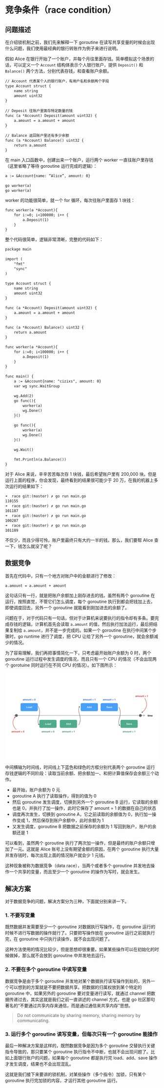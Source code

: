 # 竞争条件（race condition）

## 问题描述

在介绍锁机制之前，我们先来解释一下 goroutine 在读写共享变量的时候会出现什么问题，我们使用最经典的银行转账作为例子来进行说明。

假如 Alice 在银行开始了一个账户，并每个月往里面存钱。简单模拟这个场景的话，可以定义一个 `Account` 结构体表示个人银行账户，提供 `Deposit()` 和 `Balance()` 两个方法，分别代表存钱，和查看账户余额。

```
// Account 代表某个人的银行账户，有用户名和余额两个字段
type Account struct {
    name string
    amount uint32
}

// Deposit 往账户里面存特定数量的钱
func (a *Account) Deposit(amount uint32) {
    a.amount = a.amount + amount
}

// Balance 返回账户里还有多少余额
func (a *Account) Balance() uint32 {
    return a.amount
}
```

在 main 入口函数中，创建出来一个账户，运行两个 worker 一直往账户里存钱（这里省略了等待 goroutine 运行完成的逻辑）：

```
a := &Account{name: “Alice”, amount: 0}

go worker(a)       
go worker(a)
```

worker 的功能很简单，就一个 for 循环，每次往账户里面存 1 块钱：

```
func worker(a *Account){
    for i:=0; i<100000; i++ {
        a.Deposit(1)
    }
}
```

整个代码很简单，逻辑非常清晰，完整的代码如下：

```
package main

import (
    "fmt"
    "sync"
)

type Account struct {
    name string
    amount uint32
}

func (a *Account) Deposit(amount uint32) {
    a.amount = a.amount + amount
}

func (a *Account) Balance() uint32 {
    return a.amount
}

func worker(a *Account){
    for i:=0; i<100000; i++ {
        a.Deposit(1)
    }
}

func main() {
    a := &Account{name: "cizixs", amount: 0}
    var wg sync.WaitGroup

    wg.Add(2)
    go func(){
        worker(a)
        wg.Done()
    }()

    go func(){
        worker(a)
        wg.Done()
    }()

    wg.Wait()

    fmt.Println(a.Balance())
}
```

对于 Alice 来说，辛辛苦苦每次存 1 块钱，最后希望账户里有 200,000 块。但是运行上面的程序，你会发现，最终看到的结果很可能少于 20 万，在我的机器上多次运行的结果如下：

```
➜  race git:(master) ✗ go run main.go
110155
➜  race git:(master) ✗ go run main.go
101187
➜  race git:(master) ✗ go run main.go
100287
➜  race git:(master) ✗ go run main.go
101189
```

不仅少，而且少得可怜，账户里最终只有大约一半的钱。那么，我们要帮 Alice 查一下，钱怎么就没了呢？

## 数据竞争

首先在代码中，只有一个地方对账户中的金额进行了修改：

```
a.amount = a.amount + amount
```

这句话只有一行，就是把账户余额加上刚存进去的钱。虽然有两个 goroutine 在运行，按照直觉，不管它们怎么调度，每个 goroutine 执行到都会把钱加上去，即使调度回去，另外一个 goroutine 就能看到刚加进去的余额了。

问题在于，对于代码只有一句话，但对于计算机来说要执行的指令却有多条。要完成存钱的逻辑，计算机首先会读取 `a.amount` 的值，然后执行加法运行，最后把结果复制给 `a.amount`，并不是一步完成的。如果一个 goroutine 在执行中间某个步骤时，go runtime 进行了调度，把 CPU 让给了另外一个 goroutine，就会余额减少的情况。

为了容易理解，我们再把事情简化一下，只考虑最开始账户余额为 0 时，两个 goroutine 运行过程中发生调度的情况，而且只有一个 CPU 的情况（不会出现两个 gorotuine 同时运行在不同 CPU 的情况）。如下图所示：

![](../../_images/race-condition.jpeg)

中间横轴为时间线，时间线上下蓝色和绿色的方框分别代表两个 goroutine 运行存钱逻辑的不同阶段：读取当前余额、把余额加一、和把计算值保存会余额三个动作。

- 最开始，账户余额为 0 元
- goroutine A 执行了读取操作，得到的值为 0
- 然后 goroutine 发生调度，切换到另外一个 goroutine B 运行，它读取的余额也是 0，并执行了加一操作，此时它保存了 amount = 1 的数据在自己的状态
- 调度再次发生，切换到 goroutine A，它之前读取的余额值为 0，执行加一操作变成 1，然后保存到账户余额中，此时余额为 1
- 又发生调度，goroutine B 把数据之前保存的余额为 1 写回到账户，账户的余额还是 1

可以看到，虽然两个 goroutine 执行了两次加一操作，但是最终的账户余额只增加了一元。这就是 Alice 账号上没有期望金额的原因，在两个 goroutine 执行大量并发存钱时，每次出现上面的情况账户就会少 1 元钱。

这种现象被称为数据竞争（data race），当两个或者多个 goroutine 并发地去操作一个共享的变量，而且至少一个 goroutine 的操作为写时，就会发生。

## 解决方案

对于数据竞争的问题，解决方案分为三种，下面就分别来讲一下。

### 1. 不要写变量

既然数据并发需要至少一个 goroutine 对数据执行写操作，在 goroutine 运行的时候不进行写数据的操作就行了。只要把写操作放在 goroutine 运行之前就执行完，在 goroutine 中只执行读操作，就不会出现问题了。

这种方法使用的情况比较少，但是思想却很重要。如果某些操作可以在初始化的时候做掉，那么就不会放到   goroutine 中并发地去运行。

### 2. 不要在多个 goroutine 中读写变量

数据竞争是由于多个 goroutine 并发地对某个数据执行读写操作到处的，另外一个可以想到的方案就是不要把数据共享。把数据的归属权放到某个特定的 goroutine 中，如果另外的 goroutine 要对变量进行读写，就通过 channel 把数据传递过去，其实这就是我们之前一直讲述的 channel 方式，也是 go 社区那句著名的“不要通过共享内存来通信，而是通过通信来共享内存”思想。

> Do not communicate by sharing memory, sharing memory by communicating.

### 3. 运行多个 goroutine 读写变量，但每次只有一个 goroutine 能操作

最后一种解决方案是这样的，既然数据竞争是因为多个 goroutine 交替执行关键指令导致的，那只要某个 goroutine 执行指令不中断，也就不会出现问题了。比如上面银行账户的问题，如果每个 goroutine 都是执行完 load、add、save 操作才发生调度，结果也不会出现混乱。

这就是我们接下来要讲的锁机制，对某些操作（多个指令）加锁，只有某个 goroutine 执行完加锁的内容，才运行其他 goroutine 运行。

